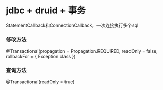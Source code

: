 # jdbc + druid + 事务

StatementCallback和ConnectionCallback，一次连接执行多个sql

### 修改方法
@Transactional(propagation = Propagation.REQUIRED, readOnly = false, rollbackFor = { Exception.class })

### 查询方法
@Transactional(readOnly = true)